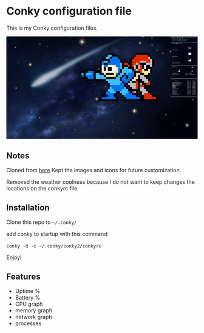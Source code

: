 Conky configuration file
========================

This is my Conky configuration files.

![Conky](https://github.com/gdledsan/conkyrc/raw/master/Screenshot.png)

Notes
------------
Cloned from [here](https://github.com/zenzire/conkyrc)
Kept the images and icons for future customization.

Removed the weather coolness because I do not want to keep changes the locations on the conkyrc file.

Installation
------------

Clone this repo to `~/.conky/`

add conky to startup with this command:

``
conky -d -c ~/.conky/conky2/conkyrc  
``

Enjoy!

Features
--------
*   Uptime %
*   Battery %
*   CPU graph
*   memory graph
*   network graph
*   processes
